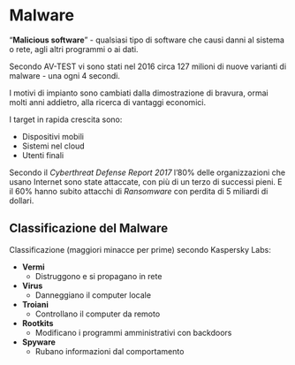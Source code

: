 # Malware

“**Malicious software**” - qualsiasi tipo di software che causi danni al sistema o rete, agli altri programmi o ai dati.

Secondo AV-TEST vi sono stati nel 2016 circa 127 milioni di nuove varianti di malware - una ogni 4 secondi.

I motivi di impianto sono cambiati dalla dimostrazione di bravura, ormai molti anni addietro, alla ricerca di vantaggi economici.

I target in rapida crescita sono:

* Dispositivi mobili
* Sistemi nel cloud
* Utenti finali

Secondo il _Cyberthreat Defense Report 2017_ l’80% delle organizzazioni che usano Internet sono state attaccate, con più di un terzo di successi pieni. E il 60% hanno subito attacchi di _Ransomware_ con perdita di 5 miliardi di dollari.

## Classificazione del Malware

Classificazione (maggiori minacce per prime) secondo Kaspersky Labs:

* **Vermi**
  * Distruggono e si propagano in rete
* **Virus**
  * Danneggiano il computer locale
* **Troiani**
  * Controllano il computer da remoto
* **Rootkits**
  * Modificano i programmi amministrativi con backdoors
* **Spyware**
  * Rubano informazioni dal comportamento
